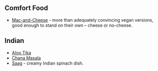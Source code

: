 ## Comfort Food
* [Mac-and-Cheese](mac-and-cheese.md) - more than adequately convincing vegan versions, good enough to stand on their own – cheese or no-cheese.

## Indian
* [Aloo Tika](aloo-tika.md)
* [Chana Masala](chana-masala.md)
* [Saag](saag.md) - creamy Indian spinach dish.
